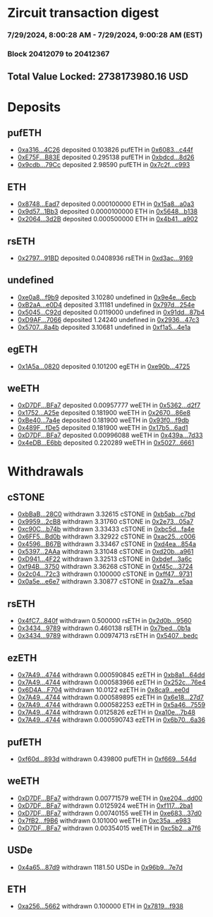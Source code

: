 # Zircuit transaction digest
### 7/29/2024, 8:00:28 AM - 7/29/2024, 9:00:28 AM (EST)
### Block 20412079 to 20412367

## Total Value Locked: 2738173980.16 USD

# Deposits
## pufETH
- [0xa316...4C26](https://etherscan.io/address/0xa3160150C41f069023E5678c3514a031c9024C26) deposited 0.103826 pufETH in [0x6083...c44f](https://etherscan.io/tx/0xa3160150C41f069023E5678c3514a031c9024C26)
- [0xE75F...B83E](https://etherscan.io/address/0xE75FE8BE89d97101d1d84878bb876a1E6B12B83E) deposited 0.295138 pufETH in [0xbdcd...8d26](https://etherscan.io/tx/0xE75FE8BE89d97101d1d84878bb876a1E6B12B83E)
- [0x9cdb...79Cc](https://etherscan.io/address/0x9cdbBca91819B8C3F993b51C3aFea259959179Cc) deposited 2.98590 pufETH in [0x7c2f...c993](https://etherscan.io/tx/0x9cdbBca91819B8C3F993b51C3aFea259959179Cc)
## ETH
- [0x8748...Ead7](https://etherscan.io/address/0x8748e44c8C373D4fBFE109e2dF03fB60fD1cEad7) deposited 0.000100000 ETH in [0x15a8...a0a3](https://etherscan.io/tx/0x8748e44c8C373D4fBFE109e2dF03fB60fD1cEad7)
- [0x9d57...1Bb3](https://etherscan.io/address/0x9d573569147a23435Bb1109Ae771546235Ee1Bb3) deposited 0.0000100000 ETH in [0x5648...b138](https://etherscan.io/tx/0x9d573569147a23435Bb1109Ae771546235Ee1Bb3)
- [0x2064...3d2B](https://etherscan.io/address/0x2064e32458AC48d966c6c35D66780D1A0fC03d2B) deposited 0.000500000 ETH in [0x4b41...a902](https://etherscan.io/tx/0x2064e32458AC48d966c6c35D66780D1A0fC03d2B)
## rsETH
- [0x2797...91BD](https://etherscan.io/address/0x279729430Be6CE8124F6BA86Ff399DC62EB391BD) deposited 0.0408936 rsETH in [0xd3ac...9169](https://etherscan.io/tx/0x279729430Be6CE8124F6BA86Ff399DC62EB391BD)
## undefined
- [0xe0a8...f9b9](https://etherscan.io/address/0xe0a875E70Da998a851a0A552e534C7e27d7Ef9b9) deposited 3.10280 undefined in [0x9e4e...6ecb](https://etherscan.io/tx/0xe0a875E70Da998a851a0A552e534C7e27d7Ef9b9)
- [0xB2aA...e0D4](https://etherscan.io/address/0xB2aAEf1D32eFeB9ef2E40b776545B917aC91e0D4) deposited 3.11181 undefined in [0x797d...254e](https://etherscan.io/tx/0xB2aAEf1D32eFeB9ef2E40b776545B917aC91e0D4)
- [0x5045...C92d](https://etherscan.io/address/0x5045422807906613dC47Dca0405F73E3701bC92d) deposited 0.0119000 undefined in [0x91dd...87b4](https://etherscan.io/tx/0x5045422807906613dC47Dca0405F73E3701bC92d)
- [0xD9AF...7066](https://etherscan.io/address/0xD9AF3Dcf98E9b0f92b21948FDB29BCED30157066) deposited 1.24240 undefined in [0x2936...47c3](https://etherscan.io/tx/0xD9AF3Dcf98E9b0f92b21948FDB29BCED30157066)
- [0x5707...8a4b](https://etherscan.io/address/0x57075CfD8b95d8345e2Bb909Cfb51a1ebE0b8a4b) deposited 3.10681 undefined in [0xf1a5...4e1a](https://etherscan.io/tx/0x57075CfD8b95d8345e2Bb909Cfb51a1ebE0b8a4b)
## egETH
- [0x1A5a...0820](https://etherscan.io/address/0x1A5a60df0A99f98ff2A58523b74f63a3B8640820) deposited 0.101200 egETH in [0xe90b...4725](https://etherscan.io/tx/0x1A5a60df0A99f98ff2A58523b74f63a3B8640820)
## weETH
- [0xD7DF...BFa7](https://etherscan.io/address/0xD7DF7E085214743530afF339aFC420c7c720BFa7) deposited 0.00957777 weETH in [0x5362...d2f7](https://etherscan.io/tx/0xD7DF7E085214743530afF339aFC420c7c720BFa7)
- [0x1752...A25e](https://etherscan.io/address/0x1752ac4b5f7D7194A35D4f590c693493C1AcA25e) deposited 0.181900 weETH in [0x2670...86e8](https://etherscan.io/tx/0x1752ac4b5f7D7194A35D4f590c693493C1AcA25e)
- [0xBe40...7a4e](https://etherscan.io/address/0xBe40b1788cD51B260783b569Be0ca9c806917a4e) deposited 0.181900 weETH in [0x93f0...f9db](https://etherscan.io/tx/0xBe40b1788cD51B260783b569Be0ca9c806917a4e)
- [0x489F...fDe5](https://etherscan.io/address/0x489F937153d1F49A97B148c3fe7fFa400FB9fDe5) deposited 0.181900 weETH in [0x17b5...6ad1](https://etherscan.io/tx/0x489F937153d1F49A97B148c3fe7fFa400FB9fDe5)
- [0xD7DF...BFa7](https://etherscan.io/address/0xD7DF7E085214743530afF339aFC420c7c720BFa7) deposited 0.00996088 weETH in [0x439a...7d33](https://etherscan.io/tx/0xD7DF7E085214743530afF339aFC420c7c720BFa7)
- [0x4eDB...E6bb](https://etherscan.io/address/0x4eDBaFc0EE2E43c68B3E93a1D5346b1F3769E6bb) deposited 0.220289 weETH in [0x5027...6661](https://etherscan.io/tx/0x4eDBaFc0EE2E43c68B3E93a1D5346b1F3769E6bb)
# Withdrawals
## cSTONE
- [0xbBaB...28C0](https://etherscan.io/address/0xbBaB684C0Fd459242F849232B3eac1A017cd28C0) withdrawn 3.32615 cSTONE in [0xb5ab...c7bd](https://etherscan.io/tx/0xbBaB684C0Fd459242F849232B3eac1A017cd28C0)
- [0x9959...2cB8](https://etherscan.io/address/0x995968eE28e342Db27de14ccB1f3b288dB452cB8) withdrawn 3.31760 cSTONE in [0x2e73...05a7](https://etherscan.io/tx/0x995968eE28e342Db27de14ccB1f3b288dB452cB8)
- [0xc90C...b74b](https://etherscan.io/address/0xc90C33868557D9b2Ced37AC0809fEC70b946b74b) withdrawn 3.33433 cSTONE in [0xbc5d...fa4e](https://etherscan.io/tx/0xc90C33868557D9b2Ced37AC0809fEC70b946b74b)
- [0x6FF5...Bd0b](https://etherscan.io/address/0x6FF540a5dEFea57122FdC6A864982d96C08cBd0b) withdrawn 3.32922 cSTONE in [0xac25...c006](https://etherscan.io/tx/0x6FF540a5dEFea57122FdC6A864982d96C08cBd0b)
- [0x4596...B67B](https://etherscan.io/address/0x4596157e5a618064E9cbf9bFE44A97583877B67B) withdrawn 3.33467 cSTONE in [0xd4ea...854a](https://etherscan.io/tx/0x4596157e5a618064E9cbf9bFE44A97583877B67B)
- [0x5397...2AAa](https://etherscan.io/address/0x5397Cc6971bDeee3726064cdE210aFfe67142AAa) withdrawn 3.31048 cSTONE in [0xd20b...a961](https://etherscan.io/tx/0x5397Cc6971bDeee3726064cdE210aFfe67142AAa)
- [0xD941...4F22](https://etherscan.io/address/0xD941804965dDffa2fCC751EACd3ada76F5cA4F22) withdrawn 3.32513 cSTONE in [0xbdef...3a6c](https://etherscan.io/tx/0xD941804965dDffa2fCC751EACd3ada76F5cA4F22)
- [0xf94B...3750](https://etherscan.io/address/0xf94B58E78fE32a0a5f346FDd6C8c822472d13750) withdrawn 3.36268 cSTONE in [0xf45c...3724](https://etherscan.io/tx/0xf94B58E78fE32a0a5f346FDd6C8c822472d13750)
- [0x2c04...72c3](https://etherscan.io/address/0x2c0419444C798780A820C154a44Db2C0abdf72c3) withdrawn 0.100000 cSTONE in [0xff47...9731](https://etherscan.io/tx/0x2c0419444C798780A820C154a44Db2C0abdf72c3)
- [0x0a5e...e6e7](https://etherscan.io/address/0x0a5e0526c77a1873565027B26Dbc08138bF0e6e7) withdrawn 3.30877 cSTONE in [0xa27a...e5aa](https://etherscan.io/tx/0x0a5e0526c77a1873565027B26Dbc08138bF0e6e7)
## rsETH
- [0x4fC7...840f](https://etherscan.io/address/0x4fC7d4f66F205Db1BEC6A6b6fD4E7932a5Ae840f) withdrawn 0.500000 rsETH in [0x2d0b...9560](https://etherscan.io/tx/0x4fC7d4f66F205Db1BEC6A6b6fD4E7932a5Ae840f)
- [0x3434...9789](https://etherscan.io/address/0x34349c5569e7B846c3558961552D2202760A9789) withdrawn 0.460138 rsETH in [0x7bed...0b1a](https://etherscan.io/tx/0x34349c5569e7B846c3558961552D2202760A9789)
- [0x3434...9789](https://etherscan.io/address/0x34349c5569e7B846c3558961552D2202760A9789) withdrawn 0.00974713 rsETH in [0x5407...bedc](https://etherscan.io/tx/0x34349c5569e7B846c3558961552D2202760A9789)
## ezETH
- [0x7A49...4744](https://etherscan.io/address/0x7A493Be5c2ce014cD049Bf178a1ac0Db1B434744) withdrawn 0.000590845 ezETH in [0xb8a1...64dd](https://etherscan.io/tx/0x7A493Be5c2ce014cD049Bf178a1ac0Db1B434744)
- [0x7A49...4744](https://etherscan.io/address/0x7A493Be5c2ce014cD049Bf178a1ac0Db1B434744) withdrawn 0.000583966 ezETH in [0x252c...76e4](https://etherscan.io/tx/0x7A493Be5c2ce014cD049Bf178a1ac0Db1B434744)
- [0x6D4A...F704](https://etherscan.io/address/0x6D4A34b776633d58050EAadA57D7C01cCD7eF704) withdrawn 10.0122 ezETH in [0x8ca9...ee0d](https://etherscan.io/tx/0x6D4A34b776633d58050EAadA57D7C01cCD7eF704)
- [0x7A49...4744](https://etherscan.io/address/0x7A493Be5c2ce014cD049Bf178a1ac0Db1B434744) withdrawn 0.000589895 ezETH in [0x6e18...27d7](https://etherscan.io/tx/0x7A493Be5c2ce014cD049Bf178a1ac0Db1B434744)
- [0x7A49...4744](https://etherscan.io/address/0x7A493Be5c2ce014cD049Bf178a1ac0Db1B434744) withdrawn 0.000582253 ezETH in [0x5a46...7559](https://etherscan.io/tx/0x7A493Be5c2ce014cD049Bf178a1ac0Db1B434744)
- [0x7A49...4744](https://etherscan.io/address/0x7A493Be5c2ce014cD049Bf178a1ac0Db1B434744) withdrawn 0.0125826 ezETH in [0xa10e...7b48](https://etherscan.io/tx/0x7A493Be5c2ce014cD049Bf178a1ac0Db1B434744)
- [0x7A49...4744](https://etherscan.io/address/0x7A493Be5c2ce014cD049Bf178a1ac0Db1B434744) withdrawn 0.000590743 ezETH in [0x6b70...6a36](https://etherscan.io/tx/0x7A493Be5c2ce014cD049Bf178a1ac0Db1B434744)
## pufETH
- [0xf60d...893d](https://etherscan.io/address/0xf60d0556AE8884997140E5465beA22a13281893d) withdrawn 0.439800 pufETH in [0xf669...544d](https://etherscan.io/tx/0xf60d0556AE8884997140E5465beA22a13281893d)
## weETH
- [0xD7DF...BFa7](https://etherscan.io/address/0xD7DF7E085214743530afF339aFC420c7c720BFa7) withdrawn 0.00771579 weETH in [0xe204...dd00](https://etherscan.io/tx/0xD7DF7E085214743530afF339aFC420c7c720BFa7)
- [0xD7DF...BFa7](https://etherscan.io/address/0xD7DF7E085214743530afF339aFC420c7c720BFa7) withdrawn 0.0125924 weETH in [0xf117...2ba1](https://etherscan.io/tx/0xD7DF7E085214743530afF339aFC420c7c720BFa7)
- [0xD7DF...BFa7](https://etherscan.io/address/0xD7DF7E085214743530afF339aFC420c7c720BFa7) withdrawn 0.00740155 weETH in [0xe683...37d0](https://etherscan.io/tx/0xD7DF7E085214743530afF339aFC420c7c720BFa7)
- [0x7fB2...f9B6](https://etherscan.io/address/0x7fB29902309e4D25f95AB7dC280ae2D46212f9B6) withdrawn 0.101000 weETH in [0xc35a...e983](https://etherscan.io/tx/0x7fB29902309e4D25f95AB7dC280ae2D46212f9B6)
- [0xD7DF...BFa7](https://etherscan.io/address/0xD7DF7E085214743530afF339aFC420c7c720BFa7) withdrawn 0.00354015 weETH in [0xc5b2...a7f6](https://etherscan.io/tx/0xD7DF7E085214743530afF339aFC420c7c720BFa7)
## USDe
- [0x4a65...87d9](https://etherscan.io/address/0x4a65e2970beE853fC67f168222865Dd0aA1E87d9) withdrawn 1181.50 USDe in [0x96b9...7e7d](https://etherscan.io/tx/0x4a65e2970beE853fC67f168222865Dd0aA1E87d9)
## ETH
- [0xa256...5662](https://etherscan.io/address/0xa256F28Eaf231224177Cc270e5e8498239325662) withdrawn 0.100000 ETH in [0x7819...f938](https://etherscan.io/tx/0xa256F28Eaf231224177Cc270e5e8498239325662)
